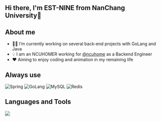 ## Hi there, I'm EST-NINE from NanChang University👋

## About me

- 🧑‍💻 I’m currently working on several back-end projects with GoLang and Java
- 💡 I am an NCUHOMER working for <a href="https://github.com/ncuhome">@ncuhome</a> as a Backend Engineer
- ❤️ Aiming to enjoy coding and animation in my remaining life


## Always use
![Spring](https://img.shields.io/badge/Spring-6DB33F?style=for-the-badge&logo=spring&logoColor=white)
![GoLang](https://img.shields.io/badge/go-%2300ADD8.svg?style=for-the-badge&logo=go&logoColor=white)
![MySQL](https://img.shields.io/badge/mysql-%2300f.svg?style=for-the-badge&logo=mysql&logoColor=white)
![Redis](https://img.shields.io/badge/redis-%23DD0031.svg?style=for-the-badge&logo=redis&logoColor=white)

## Languages and Tools
<div><p align="">
 <img src="https://skillicons.dev/icons?i=go,java,vue,git,docker,mysql,redis,mongodb&theme=dark" />
</p></div>  


<!--
**EST-NINE/EST-NINE** is a ✨ _special_ ✨ repository beel.app/api/cards/profile-details?username=EST-NINE&theme=react)

<!--cause its `README.md` (this file) appears on your GitHub profile.

Here are some ideas to get you started:

- 🔭 I’m currently working on ...
- 🌱 I’m currently learning ...
- 👯 I’m looking to collaborate on ...
- 🤔 I’m looking for help with ...
- 💬 Ask me about ...
- 📫 How to reach me: ...
- 😄 Pronouns: ...
- ⚡ Fun fact: ...
-->
